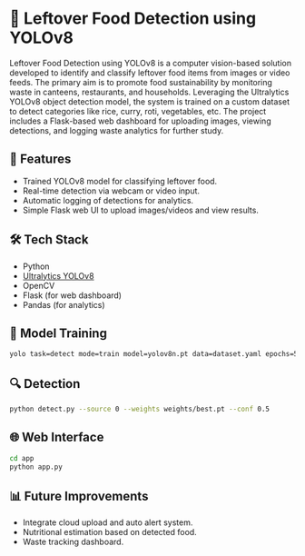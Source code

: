 # 🥡 Leftover Food Detection using YOLOv8

Leftover Food Detection using YOLOv8 is a computer vision-based solution developed to identify and classify leftover food items from images or video feeds. The primary aim is to promote food sustainability by monitoring waste in canteens, restaurants, and households. Leveraging the Ultralytics YOLOv8 object detection model, the system is trained on a custom dataset to detect categories like rice, curry, roti, vegetables, etc. The project includes a Flask-based web dashboard for uploading images, viewing detections, and logging waste analytics for further study.

## 🚀 Features
- Trained YOLOv8 model for classifying leftover food.
- Real-time detection via webcam or video input.
- Automatic logging of detections for analytics.
- Simple Flask web UI to upload images/videos and view results.

## 🛠️ Tech Stack
- Python
- [Ultralytics YOLOv8](https://github.com/ultralytics/ultralytics)
- OpenCV
- Flask (for web dashboard)
- Pandas (for analytics)

## 🧪 Model Training
```bash
yolo task=detect mode=train model=yolov8n.pt data=dataset.yaml epochs=50 imgsz=640
```

## 🔍 Detection
```bash
python detect.py --source 0 --weights weights/best.pt --conf 0.5
```

## 🌐 Web Interface
```bash
cd app
python app.py
```

## 📊 Future Improvements
- Integrate cloud upload and auto alert system.
- Nutritional estimation based on detected food.
- Waste tracking dashboard.
